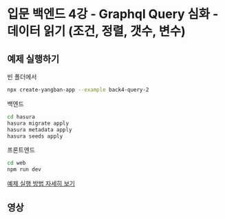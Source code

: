 # 입문 백엔드 4강 - Graphql Query 심화 - 데이터 읽기 (조건, 정렬, 갯수, 변수)

## 예제 실행하기

빈 폴더에서
```bash
npx create-yangban-app --example back4-query-2
```
백엔드
```bash
cd hasura
hasura migrate apply
hasura metadata apply
hasura seeds apply
```
프론트엔드
```bash
cd web
npm run dev
```
[예제 실행 방법 자세히 보기](https://github.com/YangbanCoding/yangban-beginner/blob/main/docs/back-practice.MD)

## 영상
